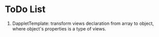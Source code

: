 # ToDo List
1. DappletTemplate: transform views declaration from array to object, where object's properties is a type of views.